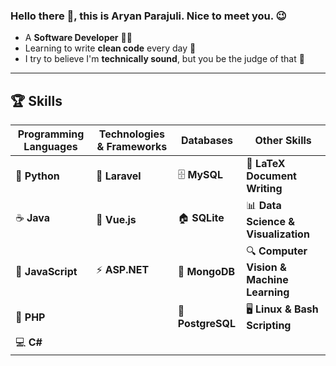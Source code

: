 ### Hello there 👋, this is Aryan Parajuli. Nice to meet you. 😉  

- A **Software Developer** 👨‍💻  
- Learning to write **clean code** every day 🧢  
- I try to believe I'm **technically sound**, but you be the judge of that 🤭  

---

## 🏆 Skills  

| **Programming Languages** | **Technologies & Frameworks** | **Databases** | **Other Skills** |
|---------------------------|-------------------------------|---------------|------------------|
| 🐍 **Python**              | 🚀 **Laravel**                | 🗄️ **MySQL**  | 📄 **LaTeX Document Writing** |
| ☕ **Java**                | 🎨 **Vue.js**                 | 🏠 **SQLite**  | 📊 **Data Science & Visualization** |
| 🔵 **JavaScript**         | ⚡ **ASP.NET**                 | 🍃 **MongoDB** | 🔍 **Computer Vision & Machine Learning** |
| 🐘 **PHP**                |                               | 🐘 **PostgreSQL** | 🖥️ **Linux & Bash Scripting** |
| 💻 **C#**                 |                               |               |                  |
